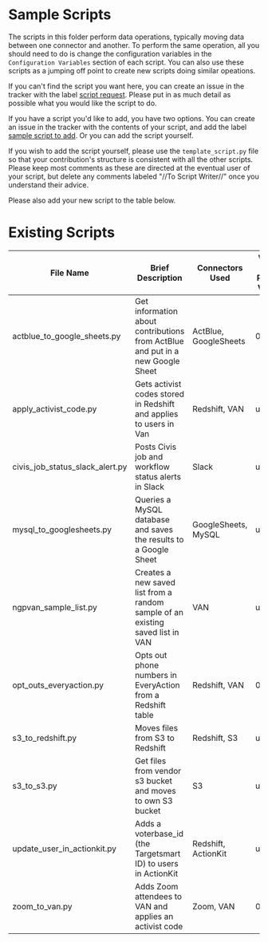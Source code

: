 # Sample Scripts

The scripts in this folder perform data operations, typically moving data between one connector and another. To perform the same operation, all you should need to do is change the configuration variables in the `Configuration Variables` section of each script. You can also use these scripts as a jumping off point to create new scripts doing similar opeations.

If you can't find the script you want here, you can create an issue in the tracker with the label [script request](https://github.com/move-coop/parsons/labels/script%20request). Please put in as much detail as possible what you would like the script to do.

If you have a script you'd like to add, you have two options. You can create an issue in the tracker with the contents of your script, and add the label [sample script to add](https://github.com/move-coop/parsons/labels/script%20to%20add). Or you can add the script yourself.

If you wish to add the script yourself, please use the `template_script.py` file so that your contribution's structure is consistent with all the other scripts. Please keep most comments as these are directed at the eventual user of your script, but delete any comments labeled "//To Script Writer//" once you understand their advice.

Please also add your new script to the table below.

# Existing Scripts

| File Name                       | Brief Description                                                              | Connectors Used       | Written For Parsons Version |
| --------------------------- | ------------------------------------------------------------------------------ | --------------------- | --------------------------- |
| actblue_to_google_sheets.py     | Get information about contributions from ActBlue and put in a new Google Sheet | ActBlue, GoogleSheets | 0.18.0                       |
| apply_activist_code.py          | Gets activist codes stored in Redshift and applies to users in Van             | Redshift, VAN         | unknown                     |
| civis_job_status_slack_alert.py | Posts Civis job and workflow status alerts in Slack                            | Slack                 | unknown                     |
| mysql_to_googlesheets.py        | Queries a MySQL database and saves the results to a Google Sheet               | GoogleSheets, MySQL   | unknown                     |
| ngpvan_sample_list.py           | Creates a new saved list from a random sample of an existing saved list in VAN | VAN                   | unknown                     |
| opt_outs_everyaction.py         | Opts out phone numbers in EveryAction from a Redshift table                    | Redshift, VAN         | 0.21.0                     |
| s3_to_redshift.py               | Moves files from S3 to Redshift                                                | Redshift, S3          | unknown                     |
| s3_to_s3.py                     | Get files from vendor s3 bucket and moves to own S3 bucket                     | S3                    | unknown                     |
| update_user_in_actionkit.py     | Adds a voterbase_id (the Targetsmart ID) to users in ActionKit                 | Redshift, ActionKit   | unknown                     |
| zoom_to_van.py                  | Adds Zoom attendees to VAN and applies an activist code                        | Zoom, VAN             | 0.15.0                       |
